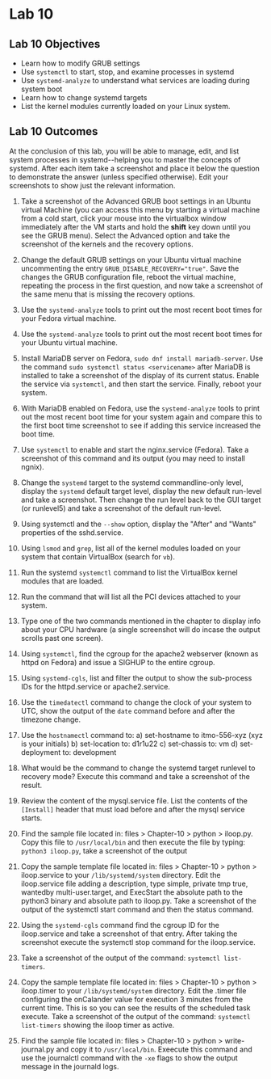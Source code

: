 # Lab 10

## Lab 10 Objectives

* Learn how to modify GRUB settings
* Use `systemctl` to start, stop, and examine processes in systemd
* Use `systemd-analyze` to understand what services are loading during system boot
* Learn how to change systemd targets
* List the kernel modules currently loaded on your Linux system.

## Lab 10 Outcomes

At the conclusion of this lab, you will be able to manage, edit, and list system processes in systemd--helping you to master the concepts of systemd.  After each item take a screenshot and place it below the question to demonstrate the answer (unless specified otherwise).  Edit your screenshots to show just the relevant information.

1) Take a screenshot of the Advanced GRUB boot settings in an Ubuntu virtual Machine (you can access this menu by starting a virtual machine from a cold start, click your mouse into the virtualbox window immediately after the VM starts and hold the **shift** key down until you see the GRUB menu). Select the Advanced option and take the screenshot of the kernels and the recovery options.

1) Change the default GRUB settings on your Ubuntu virtual machine uncommenting the entry `GRUB_DISABLE_RECOVERY="true"`.  Save the changes the GRUB configuration file, reboot the virtual machine, repeating the process in the first question, and now take a screenshot of the same menu that is missing the recovery options.

1) Use the `systemd-analyze` tools to print out the most recent boot times for your Fedora virtual machine.

1) Use the `systemd-analyze` tools to print out the most recent boot times for your Ubuntu virtual machine.

1) Install MariaDB server on Fedora, `sudo dnf install mariadb-server`.  Use the command `sudo systemctl status <servicename>` after MariaDB is installed to take a screenshot of the display of its current status. Enable the service via `systemctl`, and then start the service. Finally, reboot your system.

1) With MariaDB enabled on Fedora, use the `systemd-analyze` tools to print out the most recent boot time for your system again and compare this to the first boot time screenshot to see if adding this service increased the boot time.

1) Use `systemctl` to enable and start the nginx.service (Fedora).  Take a screenshot of this command and its output (you may need to install ngnix).

1) Change the `systemd` target to the systemd commandline-only level, display the `systemd` default target level, display the new default run-level and take a screenshot.  Then change the run level back to the GUI target (or runlevel5) and take a screenshot of the default run-level.

1) Using systemctl and the `--show` option, display the "After" and "Wants" properties of the sshd.service.

1) Using `lsmod` and `grep`, list all of the kernel modules loaded on your system that contain VirtualBox (search for `vb`).

1) Run the systemd `systemctl` command to list the VirtualBox kernel modules that are loaded.

1) Run the command that will list all the PCI devices attached to your system.

1) Type one of the two commands mentioned in the chapter to display info about your CPU hardware (a single screenshot will do incase the output scrolls past one screen).

1) Using `systemctl`, find the cgroup for the apache2 webserver (known as httpd on Fedora) and issue a SIGHUP to the entire cgroup.

1) Using `systemd-cgls`, list and filter the output to show the sub-process IDs for the httpd.service or apache2.service.

1) Use the `timedatectl` command to change the clock of your system to UTC, show the output of the `date` command before and after the timezone change.

1) Use the `hostnamectl` command to:
   a) set-hostname to itmo-556-xyz (xyz is your initials)
   b) set-location to: d1r1u22
   c) set-chassis to: vm
   d) set-deployment to: development

1) What would be the command to change the systemd target runlevel to recovery mode?  Execute this command and take a screenshot of the result.

1) Review the content of the mysql.service file. List the contents of the `[Install]` header that must load before and after the mysql service starts.

1) Find the sample file located in: files > Chapter-10 > python > iloop.py.  Copy this file to `/usr/local/bin` and then execute the file by typing: `python3 iloop.py`, take a screenshot of the output

1) Copy the sample template file located in: files > Chapter-10 > python > iloop.service to your `/lib/systemd/system` directory. Edit the iloop.service file adding a description, type simple, private tmp true, wantedby multi-user.target, and ExecStart the absolute path to the python3 binary and absolute path to iloop.py.  Take a screenshot of the output of the systemctl start command and then the status command.

1) Using the `systemd-cgls` command find the cgroup ID for the iloop.service and take a screenshot of that entry. After taking the screenshot execute the systemctl stop command for the iloop.service.

1) Take a screenshot of the output of the command: `systemctl list-timers`.

1) Copy the sample template file located in: files > Chapter-10 > python > iloop.timer to your `/lib/systemd/system` directory. Edit the .timer file configuring the onCalander value for execution 3 minutes from the current time.  This is so you can see the results of the scheduled task execute. Take a screenshot of the output of the command: `systemctl list-timers` showing the iloop timer as active.

1) Find the sample file located in: files > Chapter-10 > python > write-journal.py and copy it to `/usr/local/bin`. Exeecute this command and use the journalctl command with the `-xe` flags to show the output message in the journald logs.
